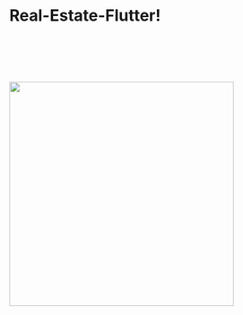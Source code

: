 # Real-Estate-Flutter!
<br><br><br><br>

<img src = https://user-images.githubusercontent.com/79464470/165798526-69ef9634-62dc-40a2-9a40-b9ad66966eb4.png  width=400/>

